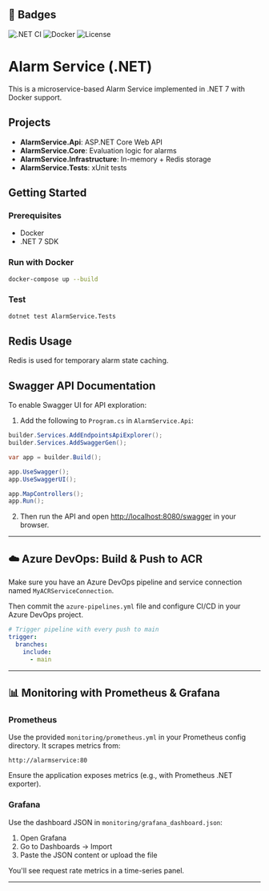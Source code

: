 ## 🔖 Badges

![.NET CI](https://github.com/<your-username>/dotnet-alarm-service/actions/workflows/dotnet.yml/badge.svg)
![Docker](https://img.shields.io/badge/docker-ready-blue)
![License](https://img.shields.io/github/license/<your-username>/dotnet-alarm-service)

# Alarm Service (.NET)

This is a microservice-based Alarm Service implemented in .NET 7 with Docker support.

## Projects
- **AlarmService.Api**: ASP.NET Core Web API
- **AlarmService.Core**: Evaluation logic for alarms
- **AlarmService.Infrastructure**: In-memory + Redis storage
- **AlarmService.Tests**: xUnit tests

## Getting Started

### Prerequisites
- Docker
- .NET 7 SDK

### Run with Docker
```bash
docker-compose up --build
```

### Test
```bash
dotnet test AlarmService.Tests
```

## Redis Usage
Redis is used for temporary alarm state caching.
## Swagger API Documentation

To enable Swagger UI for API exploration:

1. Add the following to `Program.cs` in `AlarmService.Api`:
```csharp
builder.Services.AddEndpointsApiExplorer();
builder.Services.AddSwaggerGen();

var app = builder.Build();

app.UseSwagger();
app.UseSwaggerUI();

app.MapControllers();
app.Run();
```

2. Then run the API and open [http://localhost:8080/swagger](http://localhost:8080/swagger) in your browser.
---

## ☁️ Azure DevOps: Build & Push to ACR

Make sure you have an Azure DevOps pipeline and service connection named `MyACRServiceConnection`.

Then commit the `azure-pipelines.yml` file and configure CI/CD in your Azure DevOps project.

```yaml
# Trigger pipeline with every push to main
trigger:
  branches:
    include:
      - main
```

---

## 📊 Monitoring with Prometheus & Grafana

### Prometheus
Use the provided `monitoring/prometheus.yml` in your Prometheus config directory. It scrapes metrics from:

```
http://alarmservice:80
```

Ensure the application exposes metrics (e.g., with Prometheus .NET exporter).

### Grafana
Use the dashboard JSON in `monitoring/grafana_dashboard.json`:

1. Open Grafana
2. Go to Dashboards → Import
3. Paste the JSON content or upload the file

You'll see request rate metrics in a time-series panel.

---